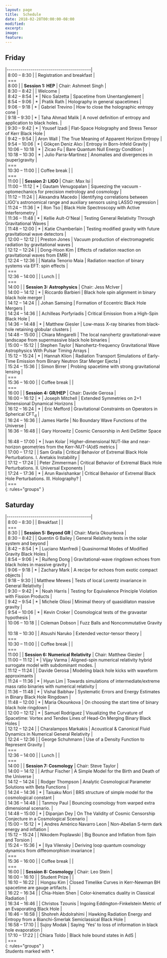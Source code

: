 ```yaml
---															
layout: page															
title:	Schedule														
date: 2018-02-28T00:00:00-08:00															
modified:															
excerpt:															
image:															
feature:															
---															
```


<style>															
tbody tr:nth-child(odd)  {background: #FFF;}															
tbody tr:nth-child(even) {background: #F5F5F5;}															
tbody tr:hover {background: #ffa366;}															
tbody td:first-child {white-space: nowrap;}															
tbody td:nth-child(3) {white-space: nowrap;}															
tbody td {vertical-align:top; padding-left: 3px; padding-right: 2px;}															
</style>															




<h2> Friday  </h2>															

|------------------------------------------|															
|	8:00	–	8:30	|		|			Registration and breakfast	|					
| ===															
|	8:00			|		|	**Session 1: HEP**	|	Chair: Ashmeet Singh	|					
|	8:30	–	8:42	|		|			Welcome	|					
|	8:42	–	8:54	|	*	|	Nico Salzetta	|	Spacetime from Unentanglement	|					
|	8:54	–	9:06	|	*	|	Pratik Rath	|	Holography in general spacetimes	|					
|	9:06	–	9:18	|	*	|	Gabriel Trevino	|	How to close the holographic entropy cone	|					
|	9:18	–	9:30	|	*	|	Taha Ahmad Malik	|	A novel definition of entropy and application to black holes. 	|					
|	9:30	–	9:42	|	*	|	Yousef Izadi	|	Flat-Space Holography and Stress Tensor of Kerr Black Hole	|					
|	9:42	–	9:54	|		|	Aron Wall	|	The True Meaning of Apparent Horizon Entropy	|					
|	9:54	–	10:06	|	*	|	Gökçen Deniz Alıcı	|	Entropy in Born-Infeld Gravity	|					
|	10:06	–	10:18	|	*	|	Zicao Fu	|	Bare Quantum Null Energy Condition	|					
|	10:18	–	10:30	|	*	|	Julio Parra-Martinez	|	Anomalies and divergences in (super)gravity	|					
| ===															
|	10:30	–	11:00	|		|	Coffee break	|		|					
| ===															
|	11:00			|		|	**Session 2: LIGO**	|	Chair: Max Isi	|					
|	11:00	–	11:12	|	*	|	Gautam Venugopalan	|	Squeezing the vacuum - optomechanics for precision  metrology and cosmology	|					
|	11:12	–	11:24	|		|	Alexandra Macedo	|	Identifying correlations between LIGO's astronomical  range and auxiliary sensors using LASSO regression	|					
|	11:24	–	11:36	|	*	|	Ron Tso	|	Black Hole Spectroscopy with Active Interferometry	|					
|	11:36	–	11:48	|	*	|	Kellie Ault-O'Neal	|	Testing General Relativity Through Gravitational Waves	|					
|	11:48	–	12:00	|	*	|	Katie Chamberlain	|	Testing modified gravity with future gravitational wave detectors	|					
|	12:00	–	12:12	|		|	Preston Jones	|	Vacuum production of electromagnetic radiation  by gravitational waves	|					
|	12:12	–	12:24	|		|	Dong-Hoon Kim	|	Effects of radiation reaction on gravitational waves from EMRI	|					
|	12:24	–	12:36	|		|	Natalia Tenorio Maia	|	Radiation reaction of binary systems via EFT: spin effects	|					
| ===															
|	12:36	–	14:00	|		|	Lunch	|		|					
| ===															
|	14:00			|		|	**Session 3: Astrophysics**	|	Chair: Jess McIver	|					
|	14:00	–	14:12	|	*	|	Riccardo Barbieri	|	Black hole spin alignment in binary black hole merger	|					
|	14:12	–	14:24	|		|	Johan Samsing	|	Formation of Eccentric Black Hole Mergers	|					
|	14:24	–	14:36	|		|	Achilleas Porfyriadis	|	Critical Emission from a High-Spin Black Hole	|					
|	14:36	–	14:48	|	*	|	Matthew Giesler	|	Low-mass X-ray binaries from black-hole retaining globular clusters	|					
|	14:48	–	15:00	|		|	Chiara Mingarelli	|	The local nanohertz gravitational-wave landscape from supermassive black hole binaries	|					
|	15:00	–	15:12	|		|	Stephen Taylor	|	Nanohertz-frequency Gravitational Wave Astrophysics With  Pulsar Timing Arrays	|					
|	15:12	–	15:24	|	*	|	Hannah Klion	|	Radiation Transport Simulations of Early-Time Emission from  Binary Neutron Star Merger Ejecta	|					
|	15:24	–	15:36	|		|	Simon Birrer	|	Probing spacetime with strong gravitational lensing	|					
| ===															
|	15:36	–	16:00	|		|	Coffee break	|		|					
| ===															
|	16:00			|		|	**Session 4: GR/HEP**	|	Chair: Davide Gerosa	|					
|	16:00	–	16:12	|	*	|	Joseph Mitchell	|	Extended Symmetries on 2+1 Dimensional Dynamical Horizons	|					
|	16:12	–	16:24	|	*	|	Eric Mefford	|	Gravitational Constraints on Operators in Spherical CFT<sub>d</sub>	|					
|	16:24	–	16:36	|		|	James Hartle	|	No Boundary Wave Functions of the Universe	|					
|	16:36	–	16:48	|		|	Gary Horowitz	|	Cosmic Censorship in Anti DeSitter Space	|					
|	16:48	–	17:00	|	*	|	Ivan Kolar	|	Higher-dimensional NUT-like and near-horizon geometries  from the Kerr-NUT-(A)dS metrics	|					
|	17:00	–	17:12	|		|	Sam Gralla	|	Critical Behavior of Extremal Black Hole Perturbations.  I. Aretakis Instability	|					
|	17:12	–	17:24	|		|	Peter Zimmerman	|	Critical Behavior of Extremal Black Hole Perturbations.  II. Universal Exponents	|					
|	17:24	–	17:36	|	*	|	Arun Ravishankar	|	Critical Behavior of Extremal Black Hole Perturbations.  III. Holography?	|					
| ===															
{: rules="groups" }															

<h2> Saturday  </h2>															

|------------------------------------------|															
|	8:00	–	8:30	|		|	Breakfast	|		|					
| ===															
|	8:30			|		|	**Session 5: Beyond GR**	|	Chair: Maria Okounkova	|					
|	8:30	–	8:42	|		|	Quentin G Bailey	|	General Relativity tests in the solar system and beyond	|					
|	8:42	–	8:54	|	*	|	Luciano Manfredi	|	Quasinormal Modes of Modified Gravity Black Holes	|					
|	8:54	–	9:06	|	*	|	Ruifeng Dong	|	Gravitational-wave ringdown echoes  from black holes in massive gravity	|					
|	9:06	–	9:18	|	*	|	Zachary Mark	|	A recipe for echoes from exotic compact objects	|					
|	9:18	–	9:30	|		|	Matthew Mewes	|	Tests of local Lorentz invariance in General Relativity	|					
|	9:30	–	9:42	|	*	|	Noah Harris	|	Testing for Equivalence Principle Violation with Fission Products	|					
|	9:42	–	9:54	|	*	|	Michele Oliosi	|	Minimal theory of quasidilaton massive gravity	|					
|	9:54	–	10:06	|	*	|	Kevin Croker	|	Cosmological tests of the gravastar hypothesis	|					
|	10:06	–	10:18	|		|	Coleman Dobson	|	Fuzz Balls and Noncommutative Gravity	|					
|	10:18	–	10:30	|		|	Atsushi Naruko	|	Extended vector-tensor theory	|					
| ===															
|	10:30	–	11:00	|		|	Coffee break	|		|					
| ===															
|	11:00			|		|	**Session 6: Numerical Relativity**	|	Chair: Matthew Giesler	|					
|	11:00	–	11:12	|	*	|	Vijay Varma	|	Aligned-spin numerical relativity hybrid surrogate model with subdominant modes.	|					
|	11:12	–	11:24	|		|	Davide Gerosa	|	Modeling black hole kicks with waveform approximants	|					
|	11:24	–	11:36	|	*	|	Hyun Lim	|	Towards simulations of intermediate/extreme mass ratio binaries with numerical relativity	|					
|	11:36	–	11:48	|	*	|	Vishal Baibhav	|	Systematic Errors and Energy Estimates in Binary Black Hole Ringdown	|					
|	11:48	–	12:00	|	*	|	Maria Okounkova	|	On choosing the start time of binary black hole ringdown	|					
|	12:00	–	12:12	|	*	|	Samuel Rodriguez	|	Visualizing the Curvature of Spacetime: Vortex and Tendex  Lines of Head-On Merging Binary Black Holes	|					
|	12:12	–	12:24	|		|	Charalampos Markakis	|	Acoustical & Canonical Fluid Dynamics in Numerical General Relativity	|					
|	12:24	–	12:36	|		|	George Schuhmann	|	Use of a Density Function to Represent Gravity	|					
| ===															
|	12:36	–	14:00	|		|	Lunch	|		|					
| ===															
|	14:00			|		|	**Session 7: Cosmology**	|	Chair: Steve Taylor	|					
|	14:00	–	14:12	|		|	Arthur Fischer	|	A Simple Model for the Birth and Death of the Universe	|					
|	14:12	–	14:24	|		|	Rodger Thompson	|	Analytic Cosmological Parameter Solutions with Beta Functions	|					
|	14:24	–	14:36	|	*	|	Taisaku Mori	|	BRS structure of simple model for the cosmological constant	|					
|	14:36	–	14:48	|		|	Tanmoy Paul	|	Bouncing cosmology from warped extra dimensional scenario.	|					
|	14:48	–	15:00	|	*	|	Dipanjan Dey	|	On The Validity of Cosmic Censorship Conjecture  in a Cosmological Scenario	|					
|	15:00	–	15:12	|	*	|	Andres Américo Navarro Leon	|	Non-Abelian S-term dark energy and inflation	|					
|	15:12	–	15:24	|		|	Nikodem Poplawski	|	Big Bounce and Inflation from Spin and Torsion	|					
|	15:24	–	15:36	|	*	|	Ilya Vilensky	|	Deriving loop quantum cosmology dynamics from diffeomorphism invariance	|					
| ===															
|	15:36	–	16:00	|		|	Coffee break	|		|					
| ===															
|	16:00			|		|	**Session 8: Cosmology**	|	Chair: Leo Stein	|					
|	16:00	–	16:10	|		|	Student Prize	|		|					
|	16:10	–	16:22	|		|	Hongsu Kim	|	Closed Timelike Curves in Kerr-Newman BH spacetime are gauge artifacts.	|					
|	16:22	–	16:34	|		|	Chia-Hsien Shen	|	Color-kinematics duality in Classical Radiation	|					
|	16:34	–	16:46	|		|	Christos Tzounis	|	Ingoing Eddington-Finkelstein Metric of  an Evaporating Black Hole	|					
|	16:46	–	16:58	|		|	Shohreh Abdolrahimi	|	Hawking Radiation Energy and Entropy from a  Bianchi-Smerlak Semiclassical Black Hole	|					
|	16:58	–	17:10	|		|	Sujoy Modak	|	Saying 'Yes' to loss of information in black hole evaporation	|					
|	17:10	–	17:22	|		|	Chiara Toldo	|	Black hole bound states in AdS	|					
| ===															
{: rules="groups" }															
Students marked with *.															

															
